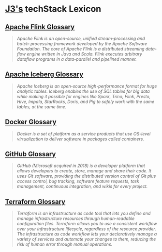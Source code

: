 # [J3's](https://linkedin.com/in/jeffreyjonathanjennings) techStack Lexicon

## [Apache Flink Glossary](./apache-flink-glossary.md)
> _Apache Flink is an open-source, unified stream-processing and batch-processing framework developed by the Apache Software Foundation.  The core of Apache Flink is a distributed streaming data-flow engine written in Java and Scala.  Flink executes arbitrary dataflow programs in a data-parallel and pipelined manner._

## [Apache Iceberg Glossary](./apache-iceberg-glossary.md)
> _Apache Iceberg is an open-source high-performance format for huge analytic tables. Iceberg enables the use of SQL tables for big data while making it possible for engines like Spark, Trino, Flink, Presto, Hive, Impala, StarRocks, Doris, and Pig to safely work with the same tables, at the same time._

## [Docker Glossary](./docker-glossary.md)
> _Docker is a set of platform as a service products that use OS-level virtualization to deliver software in packages called containers._

## [GitHub Glossary](./github-glossary.md)
> _GitHub (Microsoft acquired in 2018) is a developer platform that allows developers to create, store, manage and share their code.  It uses Git software, providing the distributed version control of Git plus access control, bug tracking, software feature requests, task management, continuous integration, and wikis for every project._

## [Terraform Glossary](./terraform-glossary.md)
> _Terraform is an infrastructure as code tool that lets you define and manage infrastructure resources through human-readable configuration files.  Terraform allows you to use a consistent workflow over your infrastructure lifecycle, regardless of the resource provider.  The infrastructure as code workflow lets your declaratively manage a variety of services and automate your changes to them, reducing the risk of human error through manual operations._